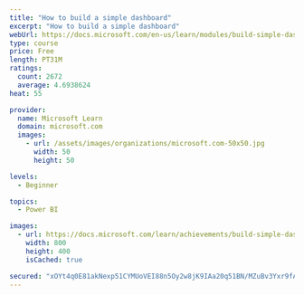 ```yaml
---
title: "How to build a simple dashboard"
excerpt: "How to build a simple dashboard"
webUrl: https://docs.microsoft.com/en-us/learn/modules/build-simple-dashboard/
type: course
price: Free
length: PT31M
ratings:
  count: 2672
  average: 4.6938624
heat: 55

provider:
  name: Microsoft Learn
  domain: microsoft.com
  images:
    - url: /assets/images/organizations/microsoft.com-50x50.jpg
      width: 50
      height: 50

levels:
  - Beginner

topics:
  - Power BI

images:
  - url: https://docs.microsoft.com/learn/achievements/build-simple-dashboard-social.png
    width: 800
    height: 400
    isCached: true

secured: "xOYt4q0E81akNexp51CYMUoVEI88n5Oy2w8jK9IAa20q51BN/MZuBv3Yxr9fAuTfJFgg8cGEPaI8H2nbbulUQw8ZcQ/oS9iOrXT8e+CFdm4rOaPLWh75QwQ8Iya5rwdT/6IO3QBgVw6OMpz/14AeOhWDhbSX2tGjY33WtRc2JPyoiM3ZDhE/C0StAhfKyGbgjQtHm/CQuxsjRtkef1hiNjPQooPMnGwGSjYSapJNqbX9BeMj+wQfwdFCD9pybyhw7NKyk7iKbjGr2lOKGJAYM/K/R210hyq6TQrWoYD03zym7C1au50AdSuPccNoH+ANy/qm2pHFp5V6c52VBoVpgdauU9lLPAFbs5029zRW7JrCteBiMSgu0uZXPjfESJAfrkFIlbN1LszSRoon8lct9PJr8h6qXTsYaNdmzUVal1U=;cfk977ho3oPy2zJ6huJadA=="
---
```


